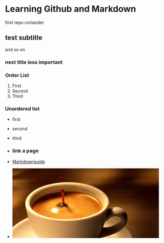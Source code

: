 # Learning Github and Markdown
first repo coriander
## test subtitle
and so on
### next title less important

### Order List
1. First
2. Second
3. Third

### Unordered list
- first
- second
- third

- ### link a page
- [Markdownguide](https://www.markdownguide.org/cheat-sheet/)

- ![image](./kaffeepa-DW-Wissenschaft-Greifswald-jpg.jpeg)

